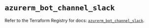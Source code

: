 # `azurerm_bot_channel_slack`

Refer to the Terraform Registry for docs: [`azurerm_bot_channel_slack`](https://registry.terraform.io/providers/hashicorp/azurerm/4.41.0/docs/resources/bot_channel_slack).

